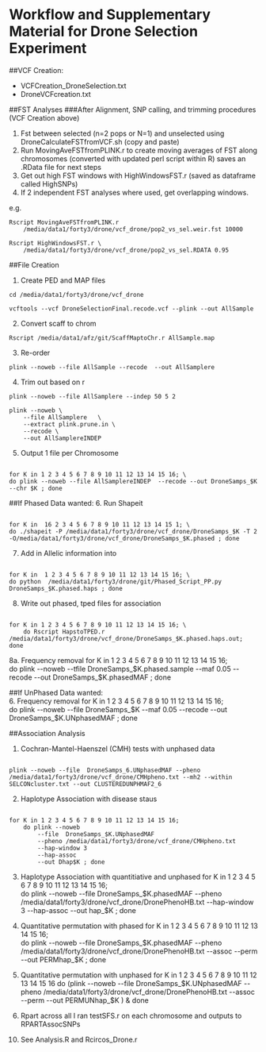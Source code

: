 # Workflow and Supplementary Material for Drone Selection Experiment









##VCF Creation:
- VCFCreation_DroneSelection.txt
- DroneVCFcreation.txt




##FST Analyses
###After Alignment, SNP calling, and trimming procedures (VCF Creation above)
1. Fst between selected (n=2 pops or N=1) and unselected using DroneCalculateFSTfromVCF.sh (copy and paste)
2. Run  MovingAveFSTfromPLINK.r <PLINK Fst> <WInsize> to create moving averages of FST along chromosomes (converted with updated perl script within R) saves an .RData file for next steps
3. Get out high FST windows with HighWindowsFST.r <RData> <cutoff> (saved as dataframe called HighSNPs)
4. If 2 independent FST analyses where used, get overlapping windows.

e.g.

<pre><code>Rscript MovingAveFSTfromPLINK.r 
	/media/data1/forty3/drone/vcf_drone/pop2_vs_sel.weir.fst 10000</code></pre>
<pre><code>Rscript HighWindowsFST.r \
	/media/data1/forty3/drone/vcf_drone/pop2_vs_sel.RDATA 0.95</code></pre>




##File Creation
1. Create PED and MAP files
<pre><code>cd /media/data1/forty3/drone/vcf_drone</code></pre>
<pre><code>vcftools --vcf DroneSelectionFinal.recode.vcf --plink --out AllSample</code></pre>

2. Convert scaff to chrom
<pre><code>Rscript /media/data1/afz/git/ScaffMaptoChr.r AllSample.map</code></pre>

3. Re-order
<pre><code>plink --noweb --file AllSample --recode  --out AllSamplere</code></pre> 

4. Trim out based on r
<pre><code>plink --noweb --file AllSamplere --indep 50 5 2 </code></pre> 
<pre><code>plink --noweb \
	--file AllSamplere   \
	--extract plink.prune.in \
	--recode \
	--out AllSamplereINDEP
</code></pre> 

<!---
4a. output LD in  populations (Haven't done here)
<pre><code>
plink --noweb --file AllSamplereINDEP 
	--ld-window-kb 1000  
	--remove controlBees.txt 
	--out DroneSelLD
</code></pre> 

<pre><code>
plink --noweb --file AllSamplereINDEP 
	--ld-window-kb 1000  
	--keep controlBees.txt  
	--out DroneCONLD
</code></pre> 
--->


5. Output 1 file per Chromosome
<pre><code>
for K in 1 2 3 4 5 6 7 8 9 10 11 12 13 14 15 16; \
do plink --noweb --file AllSamplereINDEP  --recode --out DroneSamps_$K --chr $K ; done
</code></pre> 


##If Phased Data wanted:
6. Run Shapeit
<pre><code>
for K in  16 2 3 4 5 6 7 8 9 10 11 12 13 14 15 1; \
do ./shapeit -P /media/data1/forty3/drone/vcf_drone/DroneSamps_$K -T 2 -O/media/data1/forty3/drone/vcf_drone/DroneSamps_$K.phased ; done
</code></pre> 

7. Add in Allelic information into 
<pre><code>
for K in  1 2 3 4 5 6 7 8 9 10 11 12 13 14 15 16; \
do python  /media/data1/forty3/drone/git/Phased_Script_PP.py DroneSamps_$K.phased.haps ; done
</code></pre> 

8. Write out phased, tped files for association
<pre><code>
for K in 1 2 3 4 5 6 7 8 9 10 11 12 13 14 15 16; \
	do Rscript HapstoTPED.r /media/data1/forty3/drone/vcf_drone/DroneSamps_$K.phased.haps.out; done
</code></pre> 

8a. Frequency removal
for K in 1 2 3 4 5 6 7 8 9 10 11 12 13 14 15 16; \
	do plink --noweb --tfile DroneSamps_$K.phased.sample --maf 0.05  --recode --out DroneSamps_$K.phasedMAF ; done





	
##If UnPhased Data wanted:	
6. Frequency removal
for K in 1 2 3 4 5 6 7 8 9 10 11 12 13 14 15 16; \
	do plink --noweb --file DroneSamps_$K --maf 0.05  --recode --out DroneSamps_$K.UNphasedMAF ; done








##Association Analysis
1.  Cochran-Mantel-Haenszel (CMH) tests with unphased data
<pre><code>
plink --noweb --file  DroneSamps_6.UNphasedMAF --pheno /media/data1/forty3/drone/vcf_drone/CMHpheno.txt --mh2 --within SELCONcluster.txt --out CLUSTEREDUNPHMAF2_6 
</code></pre> 

2. Haplotype Association with disease staus
<pre><code>
for K in 1 2 3 4 5 6 7 8 9 10 11 12 13 14 15 16; 
	do plink --noweb 
		--file  DroneSamps_$K.UNphasedMAF 
		--pheno /media/data1/forty3/drone/vcf_drone/CMHpheno.txt 
		--hap-window 3  
		--hap-assoc 
		--out Dhap$K ; done
</code></pre> 
	
3. Haplotype Association with quantitiative and unphased
for K in 1 2 3 4 5 6 7 8 9 10 11 12 13 14 15 16; \
	do plink --noweb --file DroneSamps_$K.phasedMAF --pheno /media/data1/forty3/drone/vcf_drone/DronePhenoHB.txt --hap-window 3 --hap-assoc --out hap_$K ; done
	

	
	
4. Quantitative permutation with phased
for K in 1 2 3 4 5 6 7 8 9 10 11 12 13 14 15 16; \
	do plink --noweb --file DroneSamps_$K.phasedMAF --pheno /media/data1/forty3/drone/vcf_drone/DronePhenoHB.txt --assoc --perm --out PERMhap_$K ; done

	
4. Quantitative permutation with unphased
for K in 1 2 3 4 5 6 7 8 9 10 11 12 13 14 15 16
	do (plink --noweb --file DroneSamps_$K.UNphasedMAF --pheno /media/data1/forty3/drone/vcf_drone/DronePhenoHB.txt --assoc --perm --out PERMUNhap_$K ) & 
	done
	
	


5. Rpart across all
I ran testSFS.r on each chromosome	and outputs to RPARTAssocSNPs



<!---
16.2:431139 comes up every time,....
plink --noweb --file DroneSamps_16.phasedMAF --pheno /media/data1/forty3/drone/vcf_drone/DronePhenoHB.txt --proxy-assoc 16.2:431139 
http://pngu.mgh.harvard.edu/~purcell/plink/proxy.shtml
-->
	
10. See Analysis.R and Rcircos_Drone.r























<!---
##########
9. Write out phased, tped files for association
for K in 1 2 3 4 5 6 7 8 9 10 11 12 13 14 15 16; \
	do plink --noweb --file DroneSamps_$K --pheno /media/data1/forty3/drone/vcf_drone/CMHpheno.txt --mh --within SELCONcluster.txt --out CLUSTEREDnoShape_$K ; done








	
#>75 and with clusters
plink --noweb --tfile DroneSamps_6.phased.sample --pheno /media/data1/forty3/drone/vcf_drone/CMHpheno.txt --mh 
	
plink --noweb --tfile DroneSamps_6.phased.sample --pheno /media/data1/forty3/drone/vcf_drone/CMHpheno.txt --mh --within SELCONcluster.txt --out CLUSTERED
	
	
	
	
	
	
	
	
	
	
	
	
	
	
	
	
	
	Rscript HapstoTPED.r /media/data1/forty3/drone/vcf_drone/DroneSamps_16.phased.haps.out; done


plink --noweb --tfile DroneSamps_6.phased.sample --homozyg	


plink --noweb --tfile DroneSamps_6.phased.sample --pheno /media/data1/forty3/drone/vcf_drone/DronePhenoHB.txt --remove controlBees.txt --hap-window 3 --hap-assoc --adjust --out DroneSampsOutSELPHASE_6	
	
plink --noweb --tfile DroneSamps_6.phased.sample  --homozyg --out HOMODef --homozyg-snp 50 --homozyg-kb 500
	

plink --noweb --tfile DroneSamps_16.phased.sample --recode --make-bed
plink --noweb bfile plink --assoc 


plink --noweb --tfile DroneSamps_6.phased.sample --pheno /media/data1/forty3/drone/vcf_drone/CMHpheno.txt --mh


#>75 and with clusters
plink --noweb --tfile DroneSamps_6.phased.sample --pheno /media/data1/forty3/drone/vcf_drone/CMHpheno.txt --mh 
	
plink --noweb --tfile DroneSamps_6.phased.sample --pheno /media/data1/forty3/drone/vcf_drone/CMHpheno.txt --mh --within SELCONcluster.txt --out CLUSTERED

	
plink --noweb --bfile plink --hap-window 3  --hap-assoc --pheno /media/data1/forty3/drone/vcf_drone/DronePhenoHB.txt --out DroneSampsOutPHASE_16	
	
	

9. Haplotype associations
for K in 1 2 3 4 5 6 7 8 9 10 11 12 13 14 15 16; \
	do plink --noweb --tfile DroneSamps_$K.phased.sample --hap-window 3 --hap-assoc --adjust --out DroneSampsOutPHASE_$K; done


plink --noweb --tfile DroneSamps_16.phased.sample --hap-window 3 --hap-assoc --adjust --out DroneSampsOutPHASE_16	

plink --noweb --tfile DroneSamps_6.phased.sample --recode --make-bed
	
	
	
plink --file AllSamplereINDEP  --hap-window 3 --hap-assoc --mpheno 1 --pheno /media/data1/forty3/drone/vcf_drone/DronePhenoHB.txt --adjust --noweb



for K in 1 2 3 4 5 6 7 8 9 10 11 12 13 14 15 16; \
	do plink --noweb --file DroneSamps_$K  --homozyg --out DroneHET_$K; done



plink --file AllSamplereINDEP  --homozyg --noweb



for K in 1 2 3 4 5 6 7 8 9 10 11 12 13 14 15 16; \
	do plink --noweb --file DroneSamps_$K --keep controlBees.txt --hap-window 3 --hap-assoc --mpheno 1 --pheno /media/data1/forty3/drone/vcf_drone/DronePhenoHB.txt --adjust --out DroneSampsOutCON_$K; done

















		5. Run Shapeit
		for K in  16 2 3 4 5 6 7 8 9 10 11 12 13 14 15 1; \
		do ./shapeit -P /media/data1/forty3/drone/vcf_drone/DroneSamps_$K -T 2 -O/media/data1/forty3/drone/vcf_drone/DroneSamps_$K.phased ; done




						haps=read.table(file="DroneSamps_6.phased.haps ")


						6. Add in Allelic information into 
						for K in  1 2 3 4 5 6 7 8 9 10 11 12 13 14 15 ; \
						do python  /home/sani/task1/Phased_Script_PP.py DroneSamps_16.phased.haps ; done


						plink --noweb --file DroneSamps_16.phased.haps --recode  --out test --chr $K


						R
						source("/media/data1/forty3/brock/scripts/GOgetter.r")
						source("/media/data1/forty3/brock/scripts/VarFunct.r")
						source("/media/data1/forty3/brock/scripts/movingavg.r")


						samp=read.table(file="DroneSamps_6.phased.sample",header=T)
						samp=samp[-1,];samp=samp[-3]
						samp=rbind(samp,samp);samp=samp[order(samp[,1]),]
						haps=read.table(file="DroneSamps_6.phased.haps",header=F)
						haps$zer=rep("0", nrow(haps))
						maps=haps[c(1,2,ncol(haps), 3)]
						write.list(maps, file="DroneSampsPH_6.map")
						haps=haps[-c(1,2,ncol(haps), 3,4,5)]
						haps1=as.matrix(haps)
						haps1[haps1=="0"]=23;haps1[haps1=="1"]=2;haps1[haps1=="23"]=1;
						
			
						thaps=cbind(maps, haps1)
						write.list(thaps, file="DroneSampsPH_6.tped")
						write.list(samp, file="DroneSampsPH_6.tfam")




#should trim these of R<0.2
plink --noweb --tfile DroneSampsPH_6  --indep 50 5 2 
plink --noweb --tfile DroneSampsPH_6  --extract plink.prune.in --make-bed --out DroneSampsPH_6P
plink --bfile DroneSampsPH_6P  --hap-window 3 --hap-assoc --mpheno 1 --pheno /media/data1/forty3/drone/vcf_drone/DronePhenoHB.txt --noweb

#should consider changing the model

plink --tfile DroneSampsPH_16  --assoc --qt-means --adjust --mpheno 1 --pheno /media/data1/forty3/drone/vcf_drone/DronePhenoHB.txt --noweb

plink --file DroneSamps_6  --assoc --qt-means --adjust --mpheno 1 --pheno /media/data1/forty3/drone/vcf_drone/DronePhenoHB.txt --noweb --out unphase


#testing SKAT
plink --tfile DroneSamps_16   --make-bed --out CHR16 --noweb		
plink --file DroneSamps_16   --recode12 --out CHR16 --noweb	

R
require("SKAT")
geno=read.table(file="CHR16.ped",header=F)






./famhap19 CHR16FAMMAP name2




					
						
				
## Associations
1. 




### Old, remove later
1. DronePLINKset.sh identifies high FST across the genome between selected and control populations, then 
2. Pass FST to DroneFST.r and identify high FST regions within the genome- outputs all SNPs within those regions (CandidateSNPs.snp)
3. DronePLINKset.sh uses a modified CandidateSNPs.snp (Candidates98_ALL.set ) to run the PLINK set test within each high FST region
4. DronePLINKset.sh uses  CandidateSNPs.snp to dientify independant SNPs within each region (called CandidateSET.xxx)
5. CandidateSET.xxx is then used for Recursive Partitioning and Regression Tree (RpartAssociations.r) 

















-->